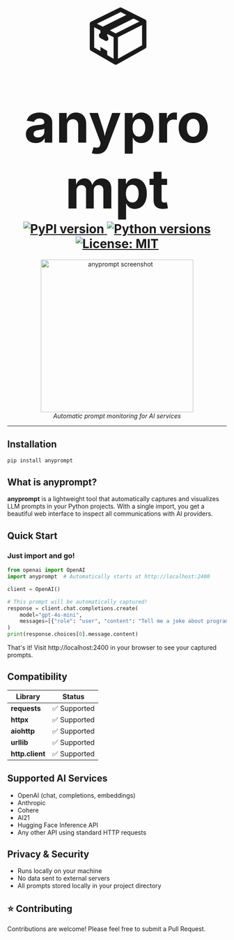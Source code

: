 <h1 align="center">
    <span style="font-size: 125px;">📦</span><br>
    <span style="font-size: 125px;">anyprompt</span>
  <br>
  <a href="https://github.com/anyprompt/anyprompt">
    <img src="https://img.shields.io/pypi/v/anyprompt.svg" alt="PyPI version">
    <img src="https://img.shields.io/pypi/pyversions/anyprompt.svg" alt="Python versions">
    <img src="https://img.shields.io/badge/License-MIT-blue.svg" alt="License: MIT">
  </a>
</h1>

<p align="center">
  <img src="screenshot.png" alt="anyprompt screenshot" height="350">
  <br>
  <em>Automatic prompt monitoring for AI services</em>
</p>

---

## Installation

```bash
pip install anyprompt
```

## What is anyprompt?

**anyprompt** is a lightweight tool that automatically captures and visualizes LLM prompts in your Python projects. With a single import, you get a beautiful web interface to inspect all communications with AI providers.

## Quick Start

### Just import and go!

```python
from openai import OpenAI
import anyprompt  # Automatically starts at http://localhost:2400

client = OpenAI()

# This prompt will be automatically captured!
response = client.chat.completions.create(
    model="gpt-4o-mini",
    messages=[{"role": "user", "content": "Tell me a joke about programming"}]
)
print(response.choices[0].message.content)
```

That's it! Visit http://localhost:2400 in your browser to see your captured prompts.

## Compatibility

| Library | Status |
|-------------------|--------|
| **requests** | ✅ Supported |
| **httpx** | ✅ Supported |
| **aiohttp** | ✅ Supported |
| **urllib** | ✅ Supported |
| **http.client** | ✅ Supported |

## Supported AI Services

- OpenAI (chat, completions, embeddings)
- Anthropic
- Cohere
- AI21
- Hugging Face Inference API
- Any other API using standard HTTP requests

## Privacy & Security

- Runs locally on your machine
- No data sent to external servers
- All prompts stored locally in your project directory

## ⭐ Contributing

Contributions are welcome! Please feel free to submit a Pull Request.
